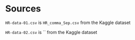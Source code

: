 # Sources  

`HR-data-01.csv` is `HR_comma_Sep.csv` from the Kaggle dataset  

`HR-data-02.csv` is `` from the Kaggle dataset  
